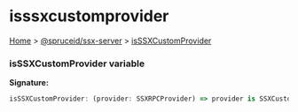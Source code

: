 # isssxcustomprovider

[Home](https://github.com/spruceid/ssx/blob/main/documentation/reference/ssx-server/index.md) > [@spruceid/ssx-server](./) > [isSSXCustomProvider](ssx-server.isssxcustomprovider.md)

### isSSXCustomProvider variable

**Signature:**

```typescript
isSSXCustomProvider: (provider: SSXRPCProvider) => provider is SSXCustomProvider
```
